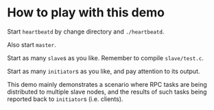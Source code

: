 How to play with this demo
====

Start `heartbeatd` by change directory and `./heartbeatd`.

Also start `master`.

Start as many `slave`s as you like. Remember to compile `slave/test.c`.

Start as many `initiator`s as you like, and pay attention to its output.

This demo mainly demonstrates a scenario where RPC tasks are being
distributed to multiple slave nodes, and the results of such tasks being
reported back to `initiator`s (i.e. clients).

